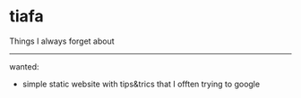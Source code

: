 # tiafa
Things I always forget about

---

wanted:

 - simple static website with tips&trics that I offten trying to google
